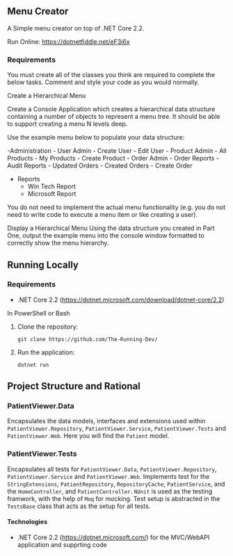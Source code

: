 ## Menu Creator

A Simple menu creator on top of .NET Core 2.2.

Run Online: https://dotnetfiddle.net/eF3i6x

### Requirements

You must create all of the classes you think are required to complete the below tasks. Comment and style your code as you would normally.

Create a Hierarchical Menu

Create a Console Application which creates a hierarchical data structure containing a number of objects to represent a menu tree. It should be able to support creating a menu N levels deep.

Use the example menu below to populate your data structure:

-Administration
	- User Admin
		- Create User
		- Edit User
	- Product Admin
		- All Products
			- My Products
		- Create Product
	- Order Admin
		- Order Reports
			- Audit Reports
				- Updated Orders
				- Created Orders
		- Create Order
- Reports
	- Win Tech Report
	- Microsoft Report

You do not need to implement the actual menu functionality (e.g. you do not need to write code to execute a menu item or like creating a user).

Display a Hierarchical Menu
Using the data structure you created in Part One, output the example menu into the console window formatted to correctly show the menu hierarchy.


## Running Locally

### Requirements
- .NET Core 2.2 (https://dotnet.microsoft.com/download/dotnet-core/2.2)

In PowerShell or Bash

1. Clone the repository:

    ```git clone https://github.com/The-Running-Dev/```

2. Run the application:

    ```dotnet run ```

## Project Structure and Rational

### PatientViewer.Data
Encapsulates the data models, interfaces and extensions used within ```PatientViewer.Repository```, ```PatientViewer.Service```, ```PatientViewer.Tests``` and ```PatientViewer.Web```. Here you will find the ```Patient``` model.

### PatientViewer.Tests
Encapsulates all tests for ```PatientViewer.Data```, ```PatientViewer.Repository```, ```PatientViewer.Service``` and ```PatientViewer.Web```. Implements test for the ```StringExtensions```, ```PatientRepository```, ```RepositoryCache```, ```PatientService```, and the ```HomeController```, and ```PatientController```. ```NUnit``` is used as the testing framwork, with the help of ```Moq``` for mocking. Test setup is abstracted in the ```TestsBase``` class that acts as the setup for all tests.

#### Technologies
* .NET Core 2.2 (https://dotnet.microsoft.com/) for the MVC/WebAPI application and supprting code
